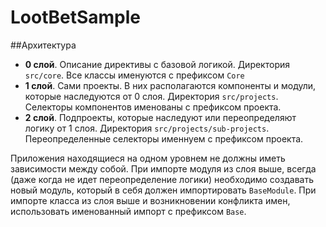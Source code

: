 # LootBetSample

##Архитектура
- **0 слой**. Описание директивы с базовой логикой. Директория `src/core`. Все классы именуются с префиксом `Core`
- **1 слой**. Сами проекты. В них располагаются компоненты и модули, которые наследуются от 0 слоя. Директория `src/projects`. Селекторы компонентов именованы с префиксом проекта.
- **2 слой**. Подпроекты, которые наследуют или переопределяют логику от 1 слоя. Директория `src/projects/sub-projects`. Переопределенные селекторы именнуем с префиксом проекта.

Приложения находящиеся на одном уровнем не должны иметь зависимости между собой.
При импорте модуля из слоя выше, всегда (даже когда не идет переопределение логики) необходимо создавать новый модуль, который в себя должен импортировать `BaseModule`.
При импорте класса из слоя выше и возникновении конфликта имен, использовать именованный импорт с префиксом `Base`.
